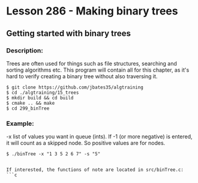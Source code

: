 # Lesson 286 - Making binary trees
## Getting started with binary trees
### Description:
Trees are often used for things such as file structures, searching and sorting algorithms etc. This program will contain all for this chapter, as it's hard to verify creating a binary tree without also traversing it.
```shell
$ git clone https://github.com/jbates35/algtraining
$ cd ./algtraining/15_trees
$ mkdir build && cd build
$ cmake .. && make
$ cd 299_binTree
```
### Example:
-x list of values you want in queue (ints). If -1 (or more negative) is entered, it will count as a skipped node. So positive values are for nodes.
```shell
$ ./binTree -x "1 3 5 2 6 7" -s "5"
```

```

If interested, the functions of note are located in src/binTree.c:
```c

```